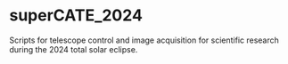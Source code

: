 # superCATE_2024
Scripts for telescope control and image acquisition for scientific research during the 2024 total solar eclipse.
